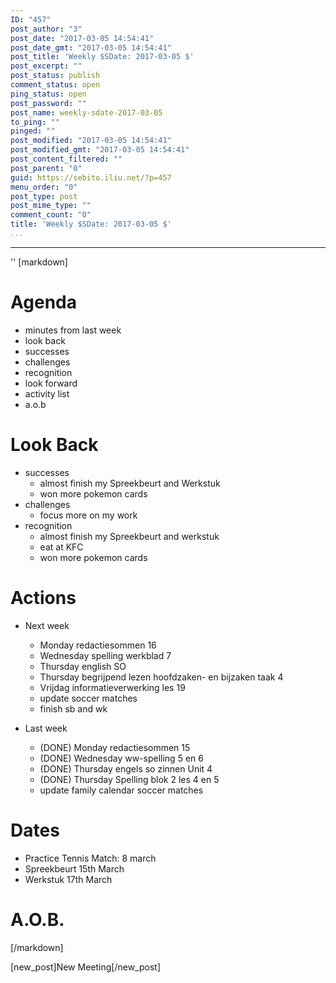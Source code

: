 ```yaml
---
ID: "457"
post_author: "3"
post_date: "2017-03-05 14:54:41"
post_date_gmt: "2017-03-05 14:54:41"
post_title: 'Weekly $SDate: 2017-03-05 $'
post_excerpt: ""
post_status: publish
comment_status: open
ping_status: open
post_password: ""
post_name: weekly-sdate-2017-03-05
to_ping: ""
pinged: ""
post_modified: "2017-03-05 14:54:41"
post_modified_gmt: "2017-03-05 14:54:41"
post_content_filtered: ""
post_parent: "0"
guid: https://sebito.iliu.net/?p=457
menu_order: "0"
post_type: post
post_mime_type: ""
comment_count: "0"
title: 'Weekly $SDate: 2017-03-05 $'
...
```

---

''
[markdown]
# Agenda

- minutes from last week
- look back
- successes
- challenges
- recognition
- look forward
- activity list
- a.o.b

# Look Back

- successes
  - almost finish my Spreekbeurt and Werkstuk
  - won more pokemon cards
- challenges
  - focus more on my work
- recognition
  - almost finish my Spreekbeurt and werkstuk
  - eat at KFC
  - won more pokemon cards
  

 
# Actions

- Next week
  - Monday redactiesommen 16
  - Wednesday spelling werkblad 7
  - Thursday english SO
  - Thursday begrijpend lezen hoofdzaken- en bijzaken taak 4
  - Vrijdag informatieverwerking les 19
  - update soccer matches 
  - finish sb and wk

- Last week
  - (DONE) Monday redactiesommen 15
  - (DONE) Wednesday ww-spelling 5 en 6
  - (DONE) Thursday engels so zinnen Unit 4
  - (DONE) Thursday Spelling blok 2 les 4 en 5
  - update family calendar soccer matches  



# Dates

- Practice Tennis Match:  8 march
- Spreekbeurt 15th March
- Werkstuk 17th March






# A.O.B.



[/markdown]

[new_post]New Meeting[/new_post]
